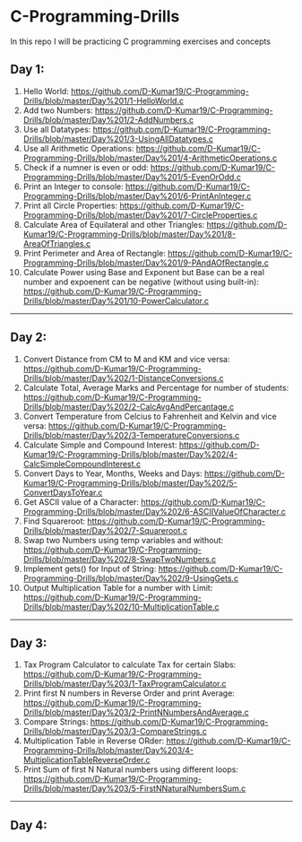 # C-Programming-Drills
In this repo I will be practicing C programming exercises and concepts

## Day 1:
1) Hello World: https://github.com/D-Kumar19/C-Programming-Drills/blob/master/Day%201/1-HelloWorld.c
2) Add two Numbers: https://github.com/D-Kumar19/C-Programming-Drills/blob/master/Day%201/2-AddNumbers.c
3) Use all Datatypes: https://github.com/D-Kumar19/C-Programming-Drills/blob/master/Day%201/3-UsingAllDatatypes.c
4) Use all Arithmetic Operations: https://github.com/D-Kumar19/C-Programming-Drills/blob/master/Day%201/4-ArithmeticOperations.c
5) Check if a numner is even or odd: https://github.com/D-Kumar19/C-Programming-Drills/blob/master/Day%201/5-EvenOrOdd.c
6) Print an Integer to console: https://github.com/D-Kumar19/C-Programming-Drills/blob/master/Day%201/6-PrintAnInteger.c
7) Print all Circle Properties: https://github.com/D-Kumar19/C-Programming-Drills/blob/master/Day%201/7-CircleProperties.c
8) Calculate Area of Equilateral and other Triangles: https://github.com/D-Kumar19/C-Programming-Drills/blob/master/Day%201/8-AreaOfTriangles.c
9) Print Perimeter and Area of Rectangle: https://github.com/D-Kumar19/C-Programming-Drills/blob/master/Day%201/9-PAndAOfRectangle.c
10) Calculate Power using Base and Exponent but Base can be a real number and expoenent can be negative (without using built-in): https://github.com/D-Kumar19/C-Programming-Drills/blob/master/Day%201/10-PowerCalculator.c
***

## Day 2:
1) Convert Distance from CM to M and KM and vice versa: https://github.com/D-Kumar19/C-Programming-Drills/blob/master/Day%202/1-DistanceConversions.c
2) Calculate Total, Average Marks and Percentage for number of students: https://github.com/D-Kumar19/C-Programming-Drills/blob/master/Day%202/2-CalcAvgAndPercantage.c
3) Convert Temperature from Celcius to Fahrenheit and Kelvin and vice versa: https://github.com/D-Kumar19/C-Programming-Drills/blob/master/Day%202/3-TemperatureConversions.c
4) Calculate Simple and Compound Interest: https://github.com/D-Kumar19/C-Programming-Drills/blob/master/Day%202/4-CalcSimpleCompoundInterest.c
5) Convert Days to Year, Months, Weeks and Days: https://github.com/D-Kumar19/C-Programming-Drills/blob/master/Day%202/5-ConvertDaysToYear.c
6) Get ASCII value of a Character: https://github.com/D-Kumar19/C-Programming-Drills/blob/master/Day%202/6-ASCIIValueOfCharacter.c
7) Find Squareroot: https://github.com/D-Kumar19/C-Programming-Drills/blob/master/Day%202/7-Squareroot.c
8) Swap two Numbers using temp variables and without: https://github.com/D-Kumar19/C-Programming-Drills/blob/master/Day%202/8-SwapTwoNumbers.c
9) Implement gets() for Input of String: https://github.com/D-Kumar19/C-Programming-Drills/blob/master/Day%202/9-UsingGets.c
10) Output Multiplication Table for a number with Limit: https://github.com/D-Kumar19/C-Programming-Drills/blob/master/Day%202/10-MultiplicationTable.c
***

## Day 3:
1) Tax Program Calculator to calculate Tax for certain Slabs: https://github.com/D-Kumar19/C-Programming-Drills/blob/master/Day%203/1-TaxProgramCalculator.c
2) Print first N numbers in Reverse Order and print Average: https://github.com/D-Kumar19/C-Programming-Drills/blob/master/Day%203/2-PrintNNumbersAndAverage.c
3) Compare Strings: https://github.com/D-Kumar19/C-Programming-Drills/blob/master/Day%203/3-CompareStrings.c
4) Multiplication Table in Reverse ORder: https://github.com/D-Kumar19/C-Programming-Drills/blob/master/Day%203/4-MultiplicationTableReverseOrder.c
5) Print Sum of first N Natural numbers using different loops: https://github.com/D-Kumar19/C-Programming-Drills/blob/master/Day%203/5-FirstNNaturalNumbersSum.c
***

## Day 4:
